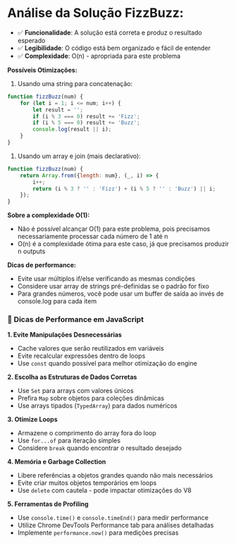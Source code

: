 # Análise da Solução FizzBuzz:

- ✅ **Funcionalidade**: A solução está correta e produz o resultado esperado
- ✅ **Legibilidade**: O código está bem organizado e fácil de entender
- ✅ **Complexidade**: O(n) - apropriada para este problema

**Possíveis Otimizações:**

1. Usando uma string para concatenação:

```jsx
function fizzBuzz(num) {
    for (let i = 1; i <= num; i++) {
        let result = '';
        if (i % 3 === 0) result += 'Fizz';
        if (i % 5 === 0) result += 'Buzz';
        console.log(result || i);
    }
}
```

1. Usando um array e join (mais declarativo):

```jsx
function fizzBuzz(num) {
    return Array.from({length: num}, (_, i) => {
        i++;
        return (i % 3 ? '' : 'Fizz') + (i % 5 ? '' : 'Buzz') || i;
    });
}
```

**Sobre a complexidade O(1):**

- Não é possível alcançar O(1) para este problema, pois precisamos necessariamente processar cada número de 1 até n
- O(n) é a complexidade ótima para este caso, já que precisamos produzir n outputs

**Dicas de performance:**

- Evite usar múltiplos if/else verificando as mesmas condições
- Considere usar array de strings pré-definidas se o padrão for fixo
- Para grandes números, você pode usar um buffer de saída ao invés de console.log para cada item

### 🚀 Dicas de Performance em JavaScript

**1. Evite Manipulações Desnecessárias**

- Cache valores que serão reutilizados em variáveis
- Evite recalcular expressões dentro de loops
- Use `const` quando possível para melhor otimização do engine

**2. Escolha as Estruturas de Dados Corretas**

- Use `Set` para arrays com valores únicos
- Prefira `Map` sobre objetos para coleções dinâmicas
- Use arrays tipados (`TypedArray`) para dados numéricos

**3. Otimize Loops**

- Armazene o comprimento do array fora do loop
- Use `for...of` para iteração simples
- Considere `break` quando encontrar o resultado desejado

**4. Memória e Garbage Collection**

- Libere referências a objetos grandes quando não mais necessários
- Evite criar muitos objetos temporários em loops
- Use `delete` com cautela - pode impactar otimizações do V8

**5. Ferramentas de Profiling**

- Use `console.time()` e `console.timeEnd()` para medir performance
- Utilize Chrome DevTools Performance tab para análises detalhadas
- Implemente `performance.now()` para medições precisas 